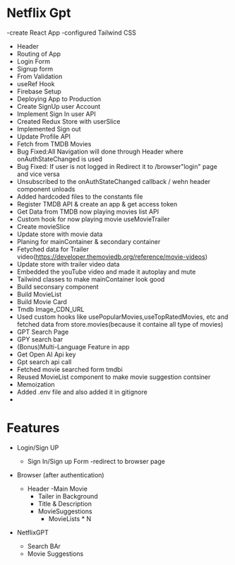 # Netflix Gpt

-create React App
-configured Tailwind CSS
- Header
- Routing of App
- Login Form
- Signup form
- From Validation
- useRef Hook
- Firebase Setup
- Deploying App to Production
- Create SignUp user Account
- Implement Sign In user API
- Created Redux Store with userSlice
- Implemented Sign out
- Update Profile API
- Fetch from TMDB Movies
- Bug Fixed:All Navigation will done through Header where onAuthStateChanged is used
- Bug Fixed: If user is not logged in Redirect it to /browser"login" page and vice versa
- Unsubscribed to the onAuthStateChanged callback / wehn header component unloads
- Added hardcoded files to the constants file
- Register TMDB API & create an app & get access token
- Get Data from TMDB now playing movies list API
- Custom hook for now playing movie useMovieTrailer
- Create movieSlice
- Update store with movie data
- Planing for mainContainer & secondary container
- Fetyched data for Trailer video(https://developer.themoviedb.org/reference/movie-videos)
- Update store with trailer video data
- Embedded the youTube video and made it autoplay and mute 
- Tailwind classes to make mainContainer look good
- Build seconsary component
- Build MovieList 
- Build Movie Card
- Tmdb Image_CDN_URL
- Used custom hooks like usePopularMovies,useTopRatedMovies, etc and fetched data from store.movies(because it containe all type of movies)
- GPT Search Page
- GPY search bar
- (Bonus)Multi-Language Feature in app
- Get Open AI Api key
- Gpt search api call
- Fetched movie searched form tmdbi
- Reused MovieList component to make movie suggestion contsiner
- Memoization
- Added .env file and also added it in gitignore
- 

# Features
- Login/Sign UP
  - Sign In/Sign up Form
  -redirect to browser page

- Browser (after authentication)
  - Header
  -Main Movie 
       - Tailer in Background
       - Title & Description 
       - MovieSuggestions 
         - MovieLists * N

- NetflixGPT
  - Search BAr 
  - Movie Suggestions
 